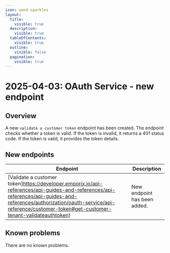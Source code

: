 ```yaml
---
icon: wand-sparkles
layout:
  title:
    visible: true
  description:
    visible: true
  tableOfContents:
    visible: true
  outline:
    visible: false
  pagination:
    visible: true
---
```


# 2025-04-03: OAuth Service - new endpoint

## Overview

A new `validate a customer token` endpoint has been created.
The endpoint checks whether a token is valid.
If the token is invalid, it returns a 401 status code.
If the token is valid, it provides the token details.

## New endpoints

| Endpoint                                                                                   | Description                  |
|--------------------------------------------------------------------------------------------|------------------------------|
| [Validate a customer token]https://developer.emporix.io/api-references/api-guides-and-references/api-references/api-guides-and-references/authorization/oauth-service/api-reference/customer-token#get-customer-tenant-validateauthtoken)            | New endpoint has been added. |

## Known problems

There are no known problems.
